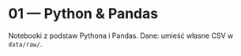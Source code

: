 # 01 — Python & Pandas

Notebooki z podstaw Pythona i Pandas. Dane: umieść własne CSV w `data/raw/`.

